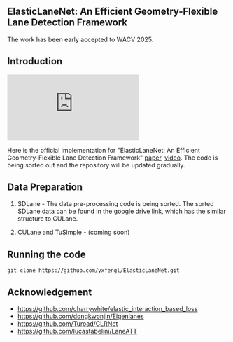## ElasticLaneNet: An Efficient Geometry-Flexible Lane Detection Framework
The work has been early accepted to WACV 2025. 

## Introduction
![ElasticLaneNet-Poster](https://github.com/yxfengl/ElasticLaneNet/blob/main/poster.pdf)

Here is the official implementation for "ElasticLaneNet: An Efficient Geometry-Flexible Lane Detection Framework" [paper](https://openaccess.thecvf.com/content/WACV2025/html/Feng_ElasticLaneNet_An_Efficient_Geometry-Flexible_Lane_Detection_Framework_WACV_2025_paper.html), [video](https://drive.google.com/file/d/1P8EgP5IaocEgWpk0c9l2HUY28bw3txUC/view?usp=drive_link
).
The code is being sorted out and the repository will be updated gradually.

## Data Preparation
1. SDLane - The data pre-processing code is being sorted. The sorted SDLane data can be found in the google drive [link](https://drive.google.com/drive/folders/1LtuRg7_ogQdlCEHxgMrPn0IUE6M2FXx3?usp=drive_link), which has the similar structure to CULane.

3. CULane and TuSimple - (coming soon)

## Running the code
```git clone https://github.com/yxfengl/ElasticLaneNet.git```

## Acknowledgement
- https://github.com/charrywhite/elastic_interaction_based_loss
- https://github.com/dongkwonjin/Eigenlanes
- https://github.com/Turoad/CLRNet
- https://github.com/lucastabelini/LaneATT
